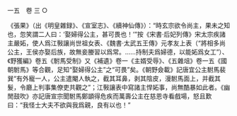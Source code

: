 一五　卷 三 ○

《張果》（出《明皇雜録》、《宣室志》、《續神仙傳》）：“時玄宗欲令尚主，果未之知也，忽笑謂二人曰：‘娶婦得公主，甚可畏也！’”按《宋書·后妃列傳》宋太宗疾諸主嚴妬，使人爲江斅讓尚世祖女表、《魏書·太武五王傳》元孝友上表（“將相多尚公主，王侯亦娶后族，故無妾媵習以爲常。……持制夫爲婦德，以能妬爲女工”）、《野獲編》卷五《駙馬受制》又《補遺》卷一《主婿受辱》、《五雜俎》卷一五《國朝駙馬》等合觀，足知“娶婦得公主”之“可畏”矣。《朝野僉載》記唐宜公主駙馬裴巽“有外寵一人，公主遣閹人執之，截其耳鼻，剥其陰皮，漫駙馬面上，并截其髮，令廳上判事集僚吏共觀之”；江斅讓表中寫諸主悍妬事，尚無酷暴如此者。《幽閒鼓吹》亦記唐宣宗聞駙馬鄭顗得危疾而萬壽公主在慈恩寺看戲場，怒且歎曰：“我怪士大夫不欲與我爲親，良有以也！”